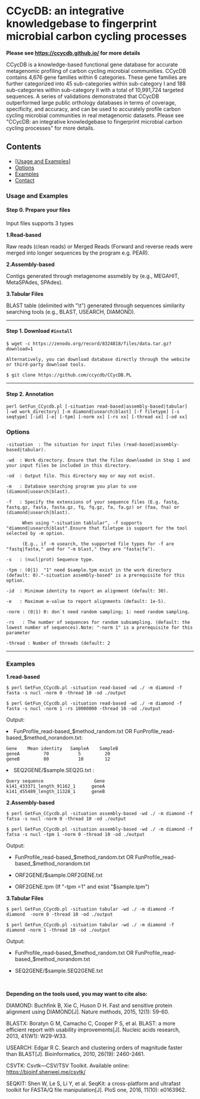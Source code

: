 # CCycDB: an integrative knowledgebase to fingerprint microbial carbon cycling processes
<!-- button -->

**Please see https://ccycdb.github.io/ for more details**

CCycDB is a knowledge-based functional gene database for accurate metagenomic profiling of carbon cycling microbial communities. CCycDB contains 4,676 gene families within 6 categories. These gene families are further categorized into 45 sub-categories within sub-category I and 188 sub-categories within sub-category II with a total of 10,991,724 targeted sequences. A series of validations demonstrated that CCycDB outperformed large public orthology databases in terms of coverage, specificity, and accuracy, and can be used to accurately profile carbon cycling microbial communities in real metagenomic datasets.
Please see "CCycDB: an integrative knowledgebase to fingerprint microbial carbon cycling processes" for more details.

## Contents

- [[Usage and Examples]](#usage-and-examples)
- [Options](#options)
- [Examples](#examples)
- [Contact](#contact)

### Usage and Examples

#### Step 0. Prepare your files 

Input files supports 3 types

**1.Read-based**

Raw reads (clean reads) or Merged Reads (Forward and reverse reads were merged into longer sequences by the program e.g. PEAR).

**2.Assembly-based**

Contigs generated through metagenome assmebly by (e.g., MEGAHIT, MetaSPAdes, SPAdes).

**3.Tabular Files**

BLAST table (delimited with "\t") generated through sequences similarity searching tools (e.g., BLAST, USEARCH, DIAMOND).

---
#### Step 1. Download `#install`
```
$ wget -c https://zenodo.org/record/8324818/files/data.tar.gz?download=1

Alternatively, you can download database directly through the website or third-party download tools.

$ git clone https://github.com/ccycdb/CCycDB.PL
```
---
#### Step 2. Annotation

```
perl GetFun_CCycdb.pl [-situation read-based|assembly-based|tabular] [-wd work_directory] [-m diamond|usearch|blast] [-f filetype] [-s seqtype] [-id] [-e] [-tpm] [-norm xx] [-rs xx] [-thread xx] [-od xx]
```

### Options
```
-situation  : The situation for input files (read-based|assembly-based|tabular).

-wd  : Work directory. Ensure that the files downloaded in Step 1 and your input files be included in this directory.

-od  : Output file. This directory may or may not exist.

-m   : Database searching program you plan to use (diamond|usearch|blast).

-f   : Specify the extensions of your sequence files (E.g. fastq, fastq.gz, fasta, fasta.gz, fq, fq.gz, fa, fa.gz) or (faa, fna) or (diamond|usearch|blast).
     
      When using "-situation tablular", -f supports "diamond|usearch|blast".Ensure that filetype is support for the tool selected by -m option.
      
      (E.g., if -m usearch, the supported file types for -f are "fastq|fasta," and for "-m blast," they are "fasta|fa").
   
-s   : (nucl|prot) Sequence type.

-tpm : (0|1)  "1" need $sample.tpm exist in the work directory (default: 0)."-situation assembly-based" is a prerequisite for this option.

-id  : Minimum identity to report an alignment (default: 30).

-e   : Maximum e-value to report alignments (default: 1e-5).

-norm : (0|1) 0: don`t need random sampling; 1: need random sampling.

-rs   : The number of sequences for random subsampling. (default: the lowest number of sequences).Note: "-norm 1" is a prerequisite for this parameter

-thread : Number of threads (default: 2
```

---
### Examples

**1.read-based**
```
$ perl GetFun_CCycdb.pl -situation read-based -wd ./ -m diamond -f fasta -s nucl -norm 0 -thread 10 -od ./output

$ perl GetFun_CCycdb.pl -situation read-based -wd ./ -m diamond -f fasta -s nucl -norm 1 -rs 10000000 -thread 10 -od ./output

```
<p> Output:</p>

<li>FunProfile_read-based_$method_random.txt  OR  FunProfile_read-based_$method_norandom.txt:</li>

```
Gene    Mean identity   SampleA    SampleB
geneA         70           5         20
geneB         80           10        12
```

<li>SEQ2GENE/$sample.SEQ2G.txt :</li>

```
Query sequence                   Gene
k141_433371_length_91162_1      geneA
k141_455489_length_11328_1      geneB
```

**2.Assembly-based**

```
$ perl GetFun_CCycdb.pl -situation assembly-based -wd ./ -m diamond -f fatsa -s nucl -norm 0 -thread 10 -od ./output

$ perl GetFun_CCycdb.pl -situation assembly-based -wd ./ -m diamond -f fatsa -s nucl -tpm 1 -norm 0 -thread 10 -od ./output
```

<p>Output:</p>

- FunProfile_read-based_$method_random.txt OR FunProfile_read-based_$method_norandom.txt

- ORF2GENE/$sample.ORF2GENE.txt

- ORF2GENE.tpm (If "-tpm =1" and exist "$sample.tpm")


**3.Tabular Files**

```
$ perl GetFun_CCycdb.pl -situation tabular -wd ./ -m diamond -f diamond  -norm 0 -thread 10 -od ./output

$ perl GetFun_CCycdb.pl -situation tabular -wd ./ -m diamond -f diamond -norm 1 -thread 10 -od ./output
```

<p>Output:</b>

- FunProfile_read-based_$method_random.txt OR FunProfile_read-based_$method_norandom.txt

- SEQ2GENE/$sample.SEQ2GENE.txt
<br>

 
<p><b>Depending on the tools used, you may want to cite also:</b></p>

DIAMOND: Buchfink B, Xie C, Huson D H. Fast and sensitive protein alignment using DIAMOND[J]. Nature methods, 2015, 12(1): 59-60.

BLASTX: Boratyn G M, Camacho C, Cooper P S, et al. BLAST: a more efficient report with usability improvements[J]. Nucleic acids research, 2013, 41(W1): W29-W33.

USEARCH: Edgar R C. Search and clustering orders of magnitude faster than BLAST[J]. Bioinformatics, 2010, 26(19): 2460-2461.

CSVTK: Csvtk—CSV/TSV Toolkit. Available online: https://bioinf.shenwei.me/csvtk/

SEQKIT: Shen W, Le S, Li Y, et al. SeqKit: a cross-platform and ultrafast toolkit for FASTA/Q file manipulation[J]. PloS one, 2016, 11(10): e0163962.
